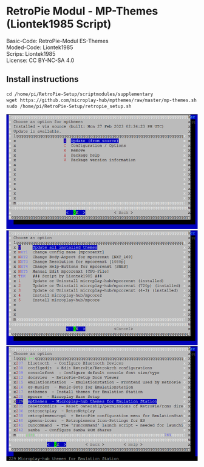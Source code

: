 # RetroPie Modul - MP-Themes (Liontek1985 Script)

Basic-Code:	RetroPie-Modul ES-Themes</br>
Moded-Code:	Liontek1985</br>
Scrips:		Liontek1985</br>
License:	CC BY-NC-SA 4.0</br>

## Install instructions</br>
```shell
cd /home/pi/RetroPie-Setup/scriptmodules/supplementary
wget https://github.com/microplay-hub/mpthemes/raw/master/mp-themes.sh
sudo /home/pi/RetroPie-Setup/retropie_setup.sh
```

![pic001](https://github.com/microplay-hub/mpcore-library/raw/main/Imagebase/_Moduls/mpthemes-modul.png "Modul Picture")
![pic002](https://github.com/microplay-hub/mpcore-library/raw/main/Imagebase/_Moduls/mpthemes-modul-cf.png "Modul Picture")
![pic003](https://github.com/microplay-hub/mpcore-library/raw/main/Imagebase/_Moduls/cfg-mpthemes.png "Modul Picture")

